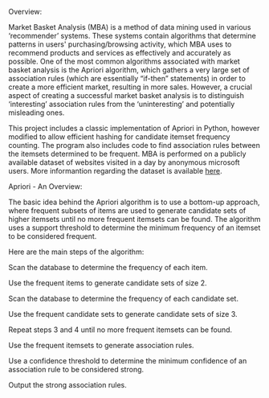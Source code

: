Overview:

Market Basket Analysis (MBA) is a method of data mining used in various ‘recommender’ systems. These systems contain algorithms that determine patterns in users' purchasing/browsing activity, which MBA uses to recommend products and services as effectively and accurately as possible. One of the most common algorithms associated with market basket analysis is the Apriori algorithm, which gathers a very large set of association rules (which are essentially “if-then” statements) in order to create a more efficient market, resulting in more sales. However, a crucial aspect of creating a successful market basket analysis is to distinguish ‘interesting’ association rules from the ‘uninteresting’ and potentially misleading ones.

This project includes a classic implementation of Apriori in Python, however modified to allow efficient hashing for candidate itemset frequency counting. The program also includes code to find association rules between the itemsets determined to be frequent. MBA is performed on a publicly available dataset of websites visited in a day by anonymous microsoft users. More informantion regarding the dataset is available [here](https://archive.ics.uci.edu/ml/datasets/Anonymous+Microsoft+Web+Data).

Apriori - An Overview:

The basic idea behind the Apriori algorithm is to use a bottom-up approach, where frequent subsets of items are used to generate candidate sets of higher itemsets until no more frequent itemsets can be found. The algorithm uses a support threshold to determine the minimum frequency of an itemset to be considered frequent. 

Here are the main steps of the algorithm:

Scan the database to determine the frequency of each item.

Use the frequent items to generate candidate sets of size 2.

Scan the database to determine the frequency of each candidate set.

Use the frequent candidate sets to generate candidate sets of size 3.

Repeat steps 3 and 4 until no more frequent itemsets can be found.

Use the frequent itemsets to generate association rules.

Use a confidence threshold to determine the minimum confidence of an association rule to be considered strong.

Output the strong association rules.






